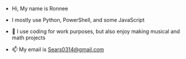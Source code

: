 - Hi, My name is Ronnee

- I mostly use Python, PowerShell, and some JavaScript

- 💞️ I use coding for work purposes, but also enjoy making musical and math projects

- 📫 My email is Sears0314@gmail.com

<!---
RSears0314/RSears0314 is a ✨ special ✨ repository because its `README.md` (this file) appears on your GitHub profile.
You can click the Preview link to take a look at your changes.
--->
